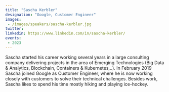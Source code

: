 ```yaml
---
title: "Sascha Kerbler"
designation: "Google, Customer Engineer"
images:
 - /images/speakers/sascha-kerbler.jpg
twitter: 
linkedin: https://www.linkedin.com/in/sascha-kerbler/
events:
 - 2023
---
```


Sascha started his career working several years in a large consulting company delivering projects in the area of Emerging Technologies (Big Data & Analytics, Blockchain, Containers & Kubernetes,..). In February 2019 Sascha joined Google as Customer Engineer, where he is now working closely with customers to solve their technical challenges. Besides work, Sascha likes to spend his time mostly hiking and playing ice-hockey.